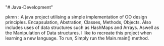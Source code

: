 "# Java-Development" 

pkmn : A java project utilising a simple implementation of OO design principles.
Encapsulation, Abstration, Classes, Methods, Objects.
Also includes uses of data structures such as HashMaps and Arrays.
Aswell as the Manipulation of Data structures.
I like to recreate this project when learning a new language.
To run, Simply run the Main.main() method.


